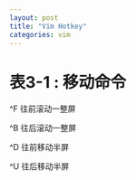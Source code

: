 ```yaml
---
layout: post
title: "Vim Hotkey"
categories: vim
---
```

# 表3-1 : 移动命令
^F 往前滚动一整屏

^B 往后滚动一整屏

^D 往前移动半屏

^U 往后移动半屏
